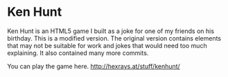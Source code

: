 # Ken Hunt

Ken Hunt is an HTML5 game I built as a joke for one of my friends on his birthday. This is a modified version. The original version contains elements that may not be suitable for work and jokes that would need too much explaining. It also contained many more commits.

You can play the game here. http://hexrays.at/stuff/kenhunt/

